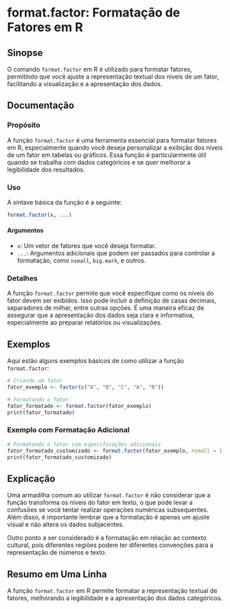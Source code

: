 <!--
Meta Description: # format.factor: Formatação de Fatores em R ## Sinopse O comando `format.factor` em R é utilizado para formatar fatores, permitindo que você ajuste a ...
Meta Keywords: factor, format, que, fator, função
-->

# format.factor: Formatação de Fatores em R

## Sinopse
O comando `format.factor` em R é utilizado para formatar fatores, permitindo que você ajuste a representação textual dos níveis de um fator, facilitando a visualização e a apresentação dos dados.

## Documentação
### Propósito
A função `format.factor` é uma ferramenta essencial para formatar fatores em R, especialmente quando você deseja personalizar a exibição dos níveis de um fator em tabelas ou gráficos. Essa função é particularmente útil quando se trabalha com dados categóricos e se quer melhorar a legibilidade dos resultados.

### Uso
A sintaxe básica da função é a seguinte:

```R
format.factor(x, ...)
```

#### Argumentos
- `x`: Um vetor de fatores que você deseja formatar.
- `...`: Argumentos adicionais que podem ser passados para controlar a formatação, como `nsmall`, `big.mark`, e outros.

### Detalhes
A função `format.factor` permite que você especifique como os níveis do fator devem ser exibidos. Isso pode incluir a definição de casas decimais, separadores de milhar, entre outras opções. É uma maneira eficaz de assegurar que a apresentação dos dados seja clara e informativa, especialmente ao preparar relatórios ou visualizações.

## Exemplos
Aqui estão alguns exemplos básicos de como utilizar a função `format.factor`:

```R
# Criando um fator
fator_exemplo <- factor(c("A", "B", "C", "A", "B"))

# Formatando o fator
fator_formatado <- format.factor(fator_exemplo)
print(fator_formatado)
```

### Exemplo com Formatação Adicional
```R
# Formatando o fator com especificações adicionais
fator_formatado_customizado <- format.factor(fator_exemplo, nsmall = 1, big.mark = ".")
print(fator_formatado_customizado)
```

## Explicação
Uma armadilha comum ao utilizar `format.factor` é não considerar que a função transforma os níveis do fator em texto, o que pode levar a confusões se você tentar realizar operações numéricas subsequentes. Além disso, é importante lembrar que a formatação é apenas um ajuste visual e não altera os dados subjacentes.

Outro ponto a ser considerado é a formatação em relação ao contexto cultural, pois diferentes regiões podem ter diferentes convenções para a representação de números e texto.

## Resumo em Uma Linha
A função `format.factor` em R permite formatar a representação textual de fatores, melhorando a legibilidade e a apresentação dos dados categóricos.